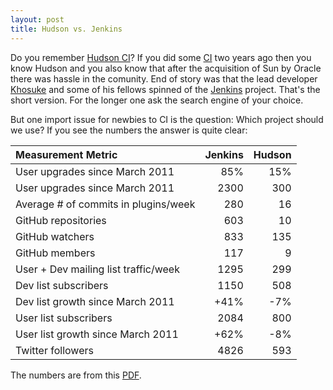 ```yaml
---
layout: post
title: Hudson vs. Jenkins
---
```


Do you remember [Hudson  CI][1]? If you did some [CI][2] two  years ago then you
know Hudson and you also know that  after the acquisition of Sun by Oracle there
was  hassle  in  the  comunity.  End  of  story  was  that  the  lead  developer
[Khosuke][3]  and some  of  his  fellows spinned  of  the [Jenkins][4]  project.
That's the  short version.  For the  longer one  ask the  search engine  of your
choice.

But one import issue for newbies to  CI is the question: Which project should we
use? If you see the numbers the answer is quite clear:

| Measurement Metric                   | Jenkins | Hudson |
|:-------------------------------------|--------:|-------:|
| User upgrades	since March 2011       |     85% |    15% |
| User upgrades since March 2011       |    2300 |    300 |
| Average # of commits in plugins/week |     280 |     16 |
| GitHub repositories                  |     603 |     10 |
| GitHub watchers                      |     833 |    135 |
| GitHub members                       |     117 |      9 |
| User + Dev mailing list traffic/week |    1295 |    299 |
| Dev list subscribers                 |    1150 |    508 |
| Dev list growth since March 2011     |    +41% |    -7% |
| User list subscribers                |    2084 |    800 |
| User list growth since March 2011    |    +62% |    -8% |
| Twitter followers                    |    4826 |    593 |

The numbers are from this [PDF][5].

[1]: http://hudson-ci.org/
[2]: http://en.wikipedia.org/wiki/Continuous_integration
[3]: http://kohsuke.org/
[4]: http://jenkins-ci.org/
[5]: http://www.cloudbees.com/sites/default/files/whitepapers/Jenkins_Safe_Investment_Final.pdf